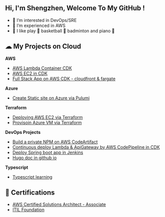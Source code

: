 ## Hi, I'm Shengzhen, Welcome To My GitHub !

*   👀 I’m interested in DevOps/SRE
*   🌱 I’m experienced in AWS
*   💞️ I like play :basketball: basketball :badminton: badminton and piano :musical_keyboard:

## ☁ My Projects on Cloud

**AWS**

*   [AWS Lambda Container CDK](https://github.com/ShengzhenFu/lambda-container-cdk)
*   [AWS EC2 in CDK](https://github.com/ShengzhenFu/kmwdpoh-162738)
*   [Full Stack App on AWS CDK - cloudfront & fargate](https://github.com/ShengzhenFu/cdk-cloudfront-alb-fargate-demo)

**Azure**

*   [Create Static site on Azure via Pulumi](https://github.com/ShengzhenFu/azure-pulumi-demo)

**Terraform**

*   [Deploying AWS EC2 via Terraform](https://github.com/ShengzhenFu/terraform-examples/tree/main/aws/ec2)
*   [Provisoin Azure VM via Terraform](https://github.com/ShengzhenFu/terraform-examples/tree/main/azure)

**DevOps Projects**

*   [Build a private NPM on AWS CodeArtifact](https://github.com/ShengzhenFu/cdk-npm-package-to-codeartifact/tree/demo)
*   [Continuous deploy Lambda & ApiGateway by AWS CodePipeline in CDK](https://github.com/ShengzhenFu/cdk-codepipeline-lambda-apigw)
*   [Deploy Spring boot app in Jenkins](https://github.com/ShengzhenFu/spring-boot-helloworld/tree/main)
*   [Hugo doc in github io](https://shengzhenfu.github.io/)

**Typescript**

*   [Typescript learning](https://github.com/ShengzhenFu/my-typescript-tutorial)

## 📃 Certifications

*   [AWS Certified Solutions Architect - Associate](https://www.credly.com/badges/f3508d39-4e73-417f-a4c9-dc317be538fd/public_url)
*   [ITIL Foundation](https://www.exin.com/itil-foundation/)


<!---
ShengzhenFu/ShengzhenFu is a ✨ special ✨ repository because its `README.md` (this file) appears on your GitHub profile.
You can click the Preview link to take a look at your changes.
--->
